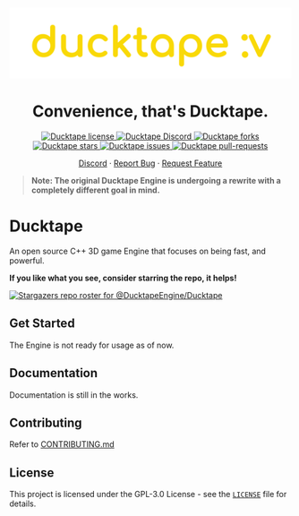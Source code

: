 
<br><br><br>
<p align="center">
    <a href="https://ducktapeengine.github.io/" target="_blank">
        <img src="./Branding/banner-transparent.png" alt="logo" width="600px"/>
    </a>
<p/>
<h1 align="center">Convenience, that's Ducktape.</h1>

<p align="center">
    <a href="https://github.com/ducktapeEngine/ducktape/blob/master/LICENSE" target="blank">
    <img src="https://img.shields.io/github/license/ducktapeEngine/ducktape?style=for-the-badge" alt="Ducktape license" />
    </a>
    <a href="https://dsc.gg/ducktape" target="blank">
    <img src="https://img.shields.io/discord/831047342215659521?style=for-the-badge" alt="Ducktape Discord" />
    </a>
    <a href="https://github.com/ducktapeEngine/ducktape/fork" target="blank">
    <img src="https://img.shields.io/github/forks/ducktapeEngine/ducktape?style=for-the-badge" alt="Ducktape forks"/>
    </a>
    <a href="https://github.com/ducktapeEngine/ducktape/stargazers" target="blank">
    <img src="https://img.shields.io/github/stars/ducktapeEngine/ducktape?style=for-the-badge" alt="Ducktape stars"/>
    </a>
    <a href="https://github.com/ducktapeEngine/ducktape/issues" target="blank">
    <img src="https://img.shields.io/github/issues/ducktapeEngine/ducktape?style=for-the-badge" alt="Ducktape issues"/>
    </a>
    <a href="https://github.com/ducktapeEngine/ducktape/pulls" target="blank">
    <img src="https://img.shields.io/github/issues-pr/ducktapeEngine/ducktape?style=for-the-badge" alt="Ducktape pull-requests"/>
    </a>
</p>

<p align="center">
    <a href="https://dsc.gg/ducktape" target="blank">Discord</a>
    ·
    <a href="https://github.com/DucktapeEngine/Ducktape/issues/new?assignees=&labels=&template=bug_report.md&title=">Report Bug</a>
    ·
    <a href="https://github.com/DucktapeEngine/Ducktape/issues/new?assignees=&labels=&template=feature_request.md&title=">Request Feature</a>
</p>

> **Note: The original Ducktape Engine is undergoing a rewrite with a completely different goal in mind.**

# Ducktape
An open source C++ 3D game Engine that focuses on being fast, and powerful.

**If you like what you see, consider starring the repo, it helps!**

[![Stargazers repo roster for @DucktapeEngine/Ducktape](https://reporoster.com/stars/DucktapeEngine/Ducktape)](https://github.com/DucktapeEngine/ducktape/stargazers)

## Get Started
The Engine is not ready for usage as of now.

## Documentation
Documentation is still in the works.
    
## Contributing
Refer to [CONTRIBUTING.md](CONTRIBUTING.md)
    
## License
This project is licensed under the GPL-3.0 License - see the [`LICENSE`](LICENSE) file for details.